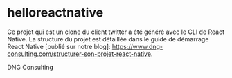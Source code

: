 # helloreactnative
Ce projet qui est un clone du client twitter a été généré avec le CLI de React Native. 
La structure du projet est détaillée dans le guide de démarrage React Native [publié sur notre blog]: https://www.dng-consulting.com/structurer-son-projet-react-native.

DNG Consulting
